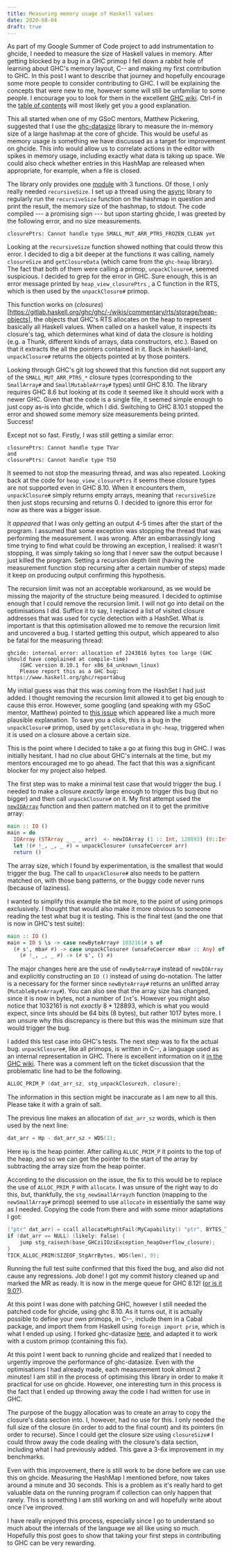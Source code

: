 ```yaml
---
title: Measuring memory usage of Haskell values
date: 2020-08-04
draft: true
---
```


As part of my Google Summer of Code project to add instrumentation to ghcide, I needed to measure the size of Haskell values in memory. After getting blocked by a bug in a GHC primop I fell down a rabbit hole of learning about GHC's memory layout, C-- and making my first contribution to GHC. In this post I want to describe that journey and hopefully encourage some more people to consider contributing to GHC. I will be explaining the concepts that were new to me, however some will still be unfamiliar to some people. I encourage you to look for them in the excellent [GHC wiki](https://gitlab.haskell.org/ghc/ghc/-/wikis/home). Ctrl-f in the [table of contents](https://gitlab.haskell.org/ghc/ghc/-/wikis/index) will most likely get you a good explanation.

This all started when one of my GSoC mentors, Matthew Pickering, suggested that I use the [ghc-datasize](https:github.com/def-/ghc-datasize) library to measure the in-memory size of a large hashmap at the core of ghcide. This would be useful as memory usage is something we have discussed as a target for improvement on ghcide. This info would allow us to correlate actions in the editor with spikes in memory usage, including exactly what data is taking up space. We could also check whether entries in this HashMap are released when appropriate, for example, when a file is closed.

The library only provides one [module](https://hackage.haskell.org/package/ghc-datasize-0.2.2/docs/GHC-DataSize.html) with 3 functions. Of those, I only really needed `recursiveSize`. I set up a thread using the [async](https://hackage.haskell.org/package/async) library to regularly run the `recursiveSize` function on the hashmap in question and print the result, the memory size of the hashmap, to stdout. The code compiled --- a promising sign --- but upon starting ghcide, I was greeted by the following error, and no size measurements.
```
closurePtrs: Cannot handle type SMALL_MUT_ARR_PTRS_FROZEN_CLEAN yet
```
Looking at the `recursiveSize` function showed nothing that could throw this error. I decided to dig a bit deeper at the functions it was calling, namely `closureSize` and `getClosureData` (which came from the `ghc-heap` library). The fact that both of them were calling a primop, `unpackClosure#`, seemed suspicious. I decided to grep for the error in GHC. Sure enough, this is an error message printed by `heap_view_closurePtrs` , a C function in the RTS, which is then used by the `unpackClosure#` primop.

This function works on (*closures*)[https://gitlab.haskell.org/ghc/ghc/-/wikis/commentary/rts/storage/heap-objects], the objects that GHC's RTS allocates on the heap to represent basically all Haskell values. When called on a haskell value, it inspects its closure's tag, which determines what kind of data the closure is holding (e.g. a Thunk, different kinds of arrays, data constructors, etc.). Based on that it extracts the all the pointers contained in it. Back in haskell-land, `unpackClosure#` returns the objects pointed at by those pointers.

Looking through GHC's git log showed that this function did not support any of the `SMALL_MUT_ARR_PTRS_*` closure types (corresponding to the `SmallArray#` and `SmallMutableArray#` types) until GHC 8.10. The library requires GHC 8.6 but looking at its code it seemed like it should work with a newer GHC. Given that the code is a single file, it seemed simple enough to just copy as-is into ghcide, which I did. Switching to GHC 8.10.1 stopped the error and showed some memory size measurements being printed. Success!

Except not so fast. Firstly, I was still getting a similar error:
```
closurePtrs: Cannot handle type TVar
and
closurePtrs: Cannot handle type TSO
```
It seemed to not stop the measuring thread, and was also repeated. Looking back at the code for `heap_view_closurePtrs` it seems these closure types are not supported even in GHC 8.10. When it encounters them, `unpackClosure#` simply returns empty arrays, meaning that `recursiveSize` then just stops recursing and returns 0. I decided to ignore this error for now as there was a bigger issue.

It *appeared* that I was only getting an output 4-5 times after the start of the program. I assumed that some exception was stopping the thread that was performing the measurement. I was wrong. After an embarrassingly long time trying to find what could be throwing an exception, I realised: it wasn't stopping, it was simply taking so long that I never saw the output because I just killed the program. Setting a recursion depth limit (having the measurement function stop recursing after a certain number of steps) made it keep on producing output confirming this hypothesis.

The recursion limit was not an acceptable workaround, as we would be missing the majority of the structure being measured. I decided to optimise enough that I could remove the recursion limit. I will not go into detail on the optimisations I did. Suffice it to say, I replaced a list of visited closure addresses that was used for cycle detection with a HashSet. What *is* important is that this optimisation allowed me to remove the recursion limit and uncovered a bug. I started getting this output, which appeared to also be fatal for the measuring thread:
```
ghcide: internal error: allocation of 2243016 bytes too large (GHC should have complained at compile-time)
    (GHC version 8.10.1 for x86_64_unknown_linux)
    Please report this as a GHC bug:  https://www.haskell.org/ghc/reportabug
```

My initial guess was that this was coming from the HashSet I had just added. I thought removing the recursion limit allowed it to get big enough to cause this error. However, some googling (and speaking with my GSoC mentor, Matthew) pointed to [this issue](https://gitlab.haskell.org/ghc/ghc/-/issues/12492) which appeared like a much more plausible explanation. To save you a click, this is a bug in the `unpackClosure#` primop, used by `getClosureData` in `ghc-heap`, triggered when it is used on a closure above a certain size. 

This is the point where I decided to take a go at fixing this bug in GHC. I was initially hesitant. I had no clue about GHC's internals at the time, but my mentors encouraged me to go ahead. The fact that this was a significant blocker for my project also helped. 

The first step was to make a minimal test case that would trigger the bug. I needed to make a closure *exactly* large enough to trigger this bug (but no bigger) and then call `unpackClosure#` on it. My first attempt used the [`newIOArray`](https://hackage.haskell.org/package/base-4.14.0.0/docs/GHC-IOArray.html#v:newIOArray) function and then pattern matched on it to get the primitive array:

```haskell
main :: IO ()
main = do
  IOArray (STArray _ _ _ arr)  <- newIOArray (1 :: Int, 128893) (0::Int)
  let !(# !_, _, _ #) = unpackClosure# (unsafeCoerce# arr)
  return ()
```

The array size, which I found by experimentation, is the smallest that would trigger the bug. The call to `unpackClosure#` also needs to be pattern matched on, with those bang patterns, or the buggy code never runs (because of laziness).

I wanted to simplify this example the bit more, to the point of using primops exclusively. I thought that would also make it more obvious to someone reading the test what bug it is testing. This is the final test (and the one that is now in GHC's test suite):
```haskell
main :: IO ()
main = IO $ \s -> case newByteArray# 1032161# s of
  (# s', mba# #) -> case unpackClosure# (unsafeCoerce# mba# :: Any) of
    (# !_, _, _ #) -> (# s', () #)
```
The major changes here are the use of `newByteArray#` instead of `newIOArray` and explicitly constructing an `IO ()` instead of using do-notation. The latter is a necessary for the former since `newByteArray#` returns an unlifted array (`MutableByteArray#`). You can also see that the array size has changed, since it is now in bytes, not a number of `Int`'s. However you might also notice that $1032161$ is not *exactly* $8 * 128893$, which is what you would expect, since Ints should be 64 bits (8 bytes), but rather 1017 bytes more. I am unsure why this discrepancy is there but this was the minimum size that would trigger the bug.

I added this test case into GHC's tests. The next step was to fix the actual bug. `unpackClosure#`, like all primops, is written in C--, a language used as an internal representation in GHC. There is excellent information on it [in the GHC wiki](https://gitlab.haskell.org/ghc/ghc/-/wikis/commentary/rts/cmm). There was a comment left on the ticket discussion that the problematic line had to be the following. 
```c
ALLOC_PRIM_P (dat_arr_sz, stg_unpackClosurezh, closure);
```

The information in this section might be inaccurate as I am new to all this. Please take it with a grain of salt.

The previous line makes an allocation of `dat_arr_sz` words, which is then used by the next line:
```c
dat_arr = Hp - dat_arr_sz + WDS(1);
```
Here `Hp` is the heap pointer. After calling `ALLOC_PRIM_P` it points to the top of the heap, and so we can get the pointer to the start of the array by subtracting the array size from the heap pointer.

According to the discussion on the issue, the fix to this would be to replace the use of `ALLOC_PRIM_P` with `allocate`. I was unsure of the right way to do this, but, thankfully, the `stg_newSmallArrayzh` function (mapping to the `newSmallArray#` primop) seemed to use `allocate` in essentially the same way as I needed. Copying the code from there and with some minor adaptations I got:
```c
("ptr" dat_arr) = ccall allocateMightFail(MyCapability() "ptr", BYTES_TO_WDS(dat_arr_sz));
if (dat_arr == NULL) (likely: False) {
    jump stg_raisezh(base_GHCziIOziException_heapOverflow_closure);
}
TICK_ALLOC_PRIM(SIZEOF_StgArrBytes, WDS(len), 0);
```

Running the full test suite confirmed that this fixed the bug, and also did not cause any regressions. Job done! I got my commit history cleaned up and marked the MR as ready. It is now in the merge queue for GHC 8.12! ([or is it 9.0?](https://mail.haskell.org/pipermail/ghc-devs/2020-July/019083.html)). 

At this point I was done with patching GHC, however I still needed the patched code for ghcide, using ghc 8.10. As it turns out, it is actually possible to define your own primops, in C--, include them in a Cabal package, and import them from Haskell using `foreign import prim`, which is what I ended up using. I forked ghc-datasize [here](https://github.com/mpardalos/ghc-datasize), and adapted it to work with a custom primop (containing this fix).

At this point I went back to running ghcide and realized that I needed to urgently improve the performance of ghc-datasize. Even with the optimisations I had already made, each measurement took almost 2 minutes! I am still in the process of optimising this library in order to make it practical for use on ghcide. However, one interesting turn in this process is the fact that I ended up throwing away the code I had written for use in GHC.

The purpose of the buggy allocation was to create an array to copy the closure's data section into. I, however, had no use for this. I only needed the full size of the closure (in order to add to the final count) and its pointers (in order to recurse). Since I could get the closure size using `closureSize#` I could throw away the code dealing with the closure's data section, including what I had previously added. This gave a 3-6x improvement in my benchmarks.

Even with this improvement, there is still work to be done before we can use this on ghcide. Measuring the HashMap I mentioned before, now takes around a minute and 30 seconds. This is a problem as it's really hard to get valuable data on the running program if collection can only happen that rarely. This is something I am still working on and will hopefully write about once I've improved.

I have really enjoyed this process, especially since I go to understand so much about the internals of the language we all like using so much. Hopefully this post goes to show that taking your first steps in contributing to GHC can be very rewarding.

